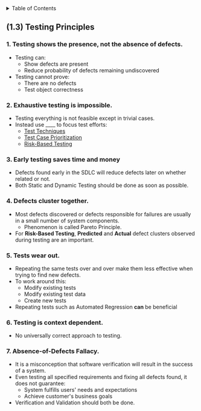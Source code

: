 <details>
  <summary>Table of Contents</summary>
  <ul>
    <li><a href="/Chapter_1_Home.md">Home</a></li>
    <li><a href="Section_1.md">Section 1</a></li>
    <li><a href="Section_2.md">Section 2</a></li>
    <li><a href="Section_3.md">Section 3</a></li>
    <li><a href="Section_4.md">Section 4</a></li>
    <li><a href="Section_5.md">Section 5</a></li>
  </ul>
</details>

<a id="13"></a>

## (1.3) Testing Principles

### 1. Testing shows the presence, not the absence of defects.

- Testing can:
  - Show defects are present
  - Reduce probability of defects remaining undiscovered
- Testing cannot prove:
  - There are no defects
  - Test object correctness

### 2. Exhaustive testing is impossible.

- Testing everything is not feasible except in trivial cases.
- Instead use \_\_\_\_ to focus test efforts:
  - [Test Techniques](Chapter%204.md)
  - [Test Case Prioritization](Chapter%205#515)
  - [Risk-Based Testing](Chapter%205#52)

### 3. Early testing saves time and money

- Defects found early in the SDLC will reduce defects later on whether related or not.
- Both Static and Dynamic Testing should be done as soon as possible.

### 4. Defects cluster together.

- Most defects discovered or defects responsible for failures are usually in a small number of system components.
  - Phenomenon is called Pareto Principle.
- For **Risk-Based Testing**, **Predicted** and **Actual** defect clusters observed during testing are an important.

### 5. Tests wear out.

- Repeating the same tests over and over make them less effective when trying to find new defects.
- To work around this:
  - Modify existing tests
  - Modify existing test data
  - Create new tests
- Repeating tests such as Automated Regression **can** be beneficial

### 6. Testing is context dependent.

- No universally correct approach to testing.

### 7. Absence-of-Defects Fallacy.

- It is a misconception that software verification will result in the success of a system.
- Even testing all specified requirements and fixing all defects found, it does not guarantee:
  - System fulfills users' needs and expectations
  - Achieve customer's business goals
- Verification and Validation should both be done.
